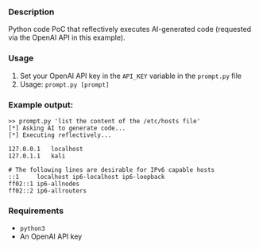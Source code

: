 ### Description
Python code PoC that reflectively executes AI-generated code (requested via the OpenAI API in this example).

### Usage
1. Set your OpenAI API key in the `API_KEY` variable in the `prompt.py` file
3. Usage: `prompt.py [prompt]`

### Example output:
```
>> prompt.py 'list the content of the /etc/hosts file'
[*] Asking AI to generate code...
[*] Executing reflectively...

127.0.0.1	localhost
127.0.1.1	kali

# The following lines are desirable for IPv6 capable hosts
::1     localhost ip6-localhost ip6-loopback
ff02::1 ip6-allnodes
ff02::2 ip6-allrouters
```

### Requirements
- `python3`
- An OpenAI API key

